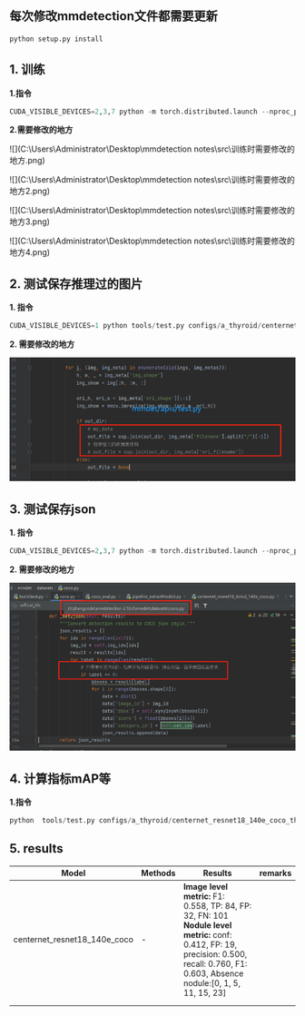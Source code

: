 ## 每次修改mmdetection文件都需要更新

```python
python setup.py install
```



## 1. 训练

**1.指令**

```python
CUDA_VISIBLE_DEVICES=2,3,7 python -m torch.distributed.launch --nproc_per_node 3 tools/train.py configs/a_thyroid/centernet_resnet18_140e_coco_thyroid.py --work-dir runs/centernet_resnet18_140e_coco_thyroid.py/ --gpu-ids 2 3 7 --launcher pytorch

```

**2.需要修改的地方**

![](C:\Users\Administrator\Desktop\mmdetection notes\src\训练时需要修改的地方.png)

![](C:\Users\Administrator\Desktop\mmdetection notes\src\训练时需要修改的地方2.png)

![](C:\Users\Administrator\Desktop\mmdetection notes\src\训练时需要修改的地方3.png)

![](C:\Users\Administrator\Desktop\mmdetection notes\src\训练时需要修改的地方4.png)



## 2. 测试保存推理过的图片

**1. 指令**

```python
CUDA_VISIBLE_DEVICES=1 python tools/test.py configs/a_thyroid/centernet_resnet18_140e_coco_thyroid.py ./runs/centernet_resnet18_140e_coco_thyroid.py/epoch_25.pth --show-dir results
```

**2. 需要修改的地方**

![](./src/保存推理图片需要修改的地方.png)



## 3. 测试保存json

**1. 指令**

```python
CUDA_VISIBLE_DEVICES=2,3,7 python -m torch.distributed.launch --nproc_per_node=3 tools/test.py --config configs/a_thyroid/centernet_resnet18_140e_coco_thyroid.py --checkpoint ./runs/centernet_resnet18_140e_coco_thyroid.py/epoch_25.pth --format-only --options "jsonfile_prefix=./centernet_resnet18_140e_coco_thyroid" 
```

**2. 需要修改的地方**

![](./src/保存测试的json.png)



## 4. 计算指标mAP等

**1.指令**

```python
python  tools/test.py configs/a_thyroid/centernet_resnet18_140e_coco_thyroid.py ./runs/centernet_resnet18_140e_coco_thyroid.py/epoch_25.pth --eval bbox
```



## 5. results

|            Model             | Methods | Results                                                      | remarks |
| :--------------------------: | ------- | ------------------------------------------------------------ | ------- |
| centernet_resnet18_140e_coco | -       | **Image  level metric:** F1: 0.558, TP: 84, FP: 32, FN: 101  **Nodule  level metric:** conf: 0.412, FP: 19, precision: 0.500,  recall: 0.760, F1: 0.603, Absence nodule:[0, 1, 5, 11, 15, 23] |         |
|                              |         |                                                              |         |
|                              |         |                                                              |         |

